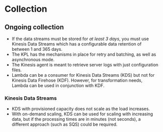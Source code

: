 # Collection

## Ongoing collection

- If the data streams must be stored for _at least 3 days_, you must use Kinesis Data Streams which has a configurable data retention of between 1 and 365 days.
- The KPL has the mechanisms in place for retry and batching, as well as asynchronous mode. 
- The Kinesis agent is meant to retrieve server logs with just configuration files.
- Lambda can be a consumer for Kinesis Data Streams (KDS) but not for Kinesis Data Firehose (KDF). However, for transformation needs, Lambda can be used in conjunction with KDF.

### Kinesis Data Streams

- KDS with provisioned capacity does not scale as the load increases. 
- With on-demand scaling, KDS can be used for scaling with increasing data, but if the processing times are in minutes (not seconds), a different approach (such as SQS) could be required.
